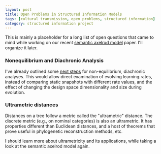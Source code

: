 ```yaml
---
layout: post
title: Open Problems in Structured Information Models
tags: [cultural transmission, open problems, structured information]
category: structured information project
---
```


This is mainly a placeholder for a long list of open questions that came to mind while working on our recent [semantic axelrod model](http://arxiv.org/abs/1404.5704) paper.  I'll organize it later.

### Nonequilibrium and Diachronic Analysis ###

I've already outlined some [next steps](/structured%20information%20project/2014/04/26/semantic-next-steps.html) for non-equilibrium, diachronic analyses.  This would allow direct examination of evolving learning rates, instead of comparing static snapshots with different rate values, and the effect of changing the design space dimensionality and size during evolution.    

### Ultrametric distances ###

Distances on a tree follow a metric called the "ultrametric" distance.  The discrete metric (e.g., on nominal categories) is also an ultrametric.  It has properties different than Euclidean distances, and a host of theorems that prove useful in phylogenetic reconstruction methods, etc.  

I should learn more about ultrametricity and its applications, while taking a look at the semantic axelrod model again.  





